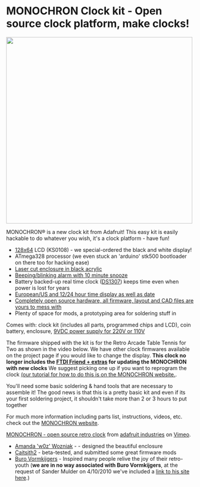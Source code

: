 # MONOCHRON Clock kit - Open source clock platform, make clocks!

<a href="http://www.adafruit.com/products/204"><img src="assets/image.jpg?raw=true" width="500px"></a>

MONOCHRON® is a new clock kit from Adafruit! This easy kit is easily hackable to do whatever you wish, it's a clock platform - have fun!

- [128x64](https://learn.adafruit.com/system/assets/assets/000/010/412/original/lcd12864black.jpg) LCD (KS0108) - we special-ordered the black and white display!
- ATmega328 processor (we even stuck an 'arduino' stk500 bootloader on there too for hacking ease)
- [Laser cut enclosure in black acrylic](https://learn.adafruit.com/monochron/case-it)
- [Beeping/blinking alarm with 10 minute snooze](https://learn.adafruit.com/monochron/alarm)
- Battery backed-up real time clock ([DS1307](https://www.adafruit.com/partfinder/ic#rtc)) keeps time even when power is lost for years
- [European/US and 12/24 hour time display as well as date](https://learn.adafruit.com/monochron/date)
- [Completely open source hardware, all firmware, layout and CAD files are yours to mess with](https://learn.adafruit.com/monochron/download)
- Plenty of space for mods, a prototyping area for soldering stuff in

Comes with: clock kit (includes all parts, programmed chips and LCD), coin battery, enclosure, [9VDC power supply for 220V or 110V](https://www.adafruit.com/products/63)

The firmware shipped with the kit is for the Retro Arcade Table Tennis for Two as shown in the video below. We have other clock firmwares available on the project page if you would like to change the display. __This clock no longer includes the [FTDI Friend + extras](https://www.adafruit.com/products/284) for updating the MONOCHRON with new clocks__ We suggest picking one up if you want to reprogram the clock [(our tutorial for how to do this is on the MONOCHRON website.](https://learn.adafruit.com/monochron/updating).

You'll need some basic soldering & hand tools that are necessary to assemble it! The good news is that this is a pretty basic kit and even if its your first soldering project, it shouldn't take more than 2 or 3 hours to put together

For much more information including parts list, instructions, videos, etc. check out the [MONOCHRON website](https://learn.adafruit.com/monochron).

[MONOCHRON - open source retro clock](http://vimeo.com/9749504) from [adafruit industries](http://vimeo.com/adafruit) on [Vimeo](https://vimeo.com/).

- [Amanda 'w0z' Wozniak](http://praxical.blogspot.com/) - - designed the beautiful enclosure
- [Caitsith2](https://www.flickr.com/photos/48367508@N00/4389562355/) - beta-tested, and submitted some great firmware mods
- [Buro Vormkijgers](http://www.burovormkrijgers.nl/) - Inspired many people relive the joy of their retro-youth (__we are in no way associated with Buro Vormkijgers__, at the request of Sander Mulder on 4/10/2010 we've included a [link to his site here](http://www.sandermulder.com/pong_clock.html).)

